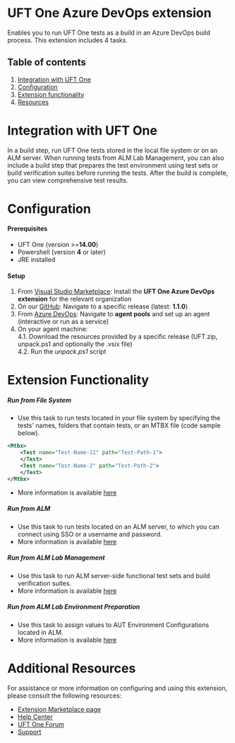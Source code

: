 # UFT One Azure DevOps extension
Enables you to run UFT One tests as a build in an Azure DevOps build process. This extension includes 4 tasks.
## Table of contents
1. [Integration with UFT One](#Integration-with-UFT-One)
2. [Configuration](#Configuration)
3. [Extension functionality](#Extension-functionality)
4. [Resources](#Additional-resources)

# Integration with UFT One
In a build step, run UFT One tests stored in the local file system or on an ALM server. When running tests from ALM Lab Management, you can also include a build step that prepares the test environment using test sets or build verification suites before running the tests. After the build is complete, you can view comprehensive test results. 
#  Configuration
#### Prerequisites
- UFT One (version >=**14.00**)
- Powershell (version **4** or later)
- JRE installed

#### Setup
1. From [Visual Studio Marketplace][marketplace]: Install the **UFT One Azure DevOps extension** for the relevant organization
2. On our [GitHub][repository]: Navigate to a specific release (latest: **1.1.0**)
3. From [Azure DevOps][azure-devops]: Navigate to **agent pools** and set up an agent (interactive or run as a service) 
4. On your agent machine:    
4.1. Download the resources provided by a specific release (UFT.zip, unpack.ps1 and optionally the .vsix file)    
4.2. Run the *unpack.ps1* script    

# Extension Functionality
##### Run from File System
- Use this task to run tests located in your file system by specifying the tests' names, folders that contain tests, or an MTBX file (code sample below).
``` xml 
<Mtbx>
    <Test name="Test-Name-11" path="Test-Path-1">
    </Test>
    <Test name="Test-Name-2" path="Test-Path-2">
    </Test>
</Mtbx>
```
- More information is available [here][fs-docs]

##### Run from ALM
- Use this task to run tests located on an ALM server, to which you can connect using SSO or a username and password.
- More information is available [here][alm-docs]

##### Run from ALM Lab Management
- Use this task to run ALM server-side functional test sets and build verification suites.
- More information is available [here][alm-lab-docs]

##### Run from ALM Lab Environment Preparation
- Use this task to assign values to AUT Environment Configurations located in ALM.
- More information is available [here][alm-env-docs]
#
#
# Additional Resources
For assistance or more information on configuring and using this extension, please consult the following resources:
- [Extension Marketplace page][marketplace]
- [Help Center][docs]
- [UFT One Forum][forum]
- [Support][support]

[//]: # (References)
   [docs]:<https://admhelp.microfocus.com/uft/en/latest/UFT_Help/Content/UFT_Tools/Azure_DevOps_Extension/uft-azure-devops.htm>
   [forum]:<https://community.microfocus.com/adtd/uft/f/sws-fun_test_sf/>
   [support]:<https://softwaresupport.softwaregrp.com/>
   [repository]:<https://github.com/MicroFocus/ADM-TFS-Extension/>
   [marketplace]:<https://marketplace.visualstudio.com/items?itemName=uftpublisher.UFT-Azure-extension>
   [fs-docs]:<http://adm-uft-staging.s3-us-west-2.amazonaws.com/uft/en/staging/UFT_Help/Content/UFT_Tools/Azure_DevOps_Extension/uft-azure-devops-run-local.htm>
   [alm-docs]:<http://adm-uft-staging.s3-us-west-2.amazonaws.com/uft/en/staging/UFT_Help/Content/UFT_Tools/Azure_DevOps_Extension/uft-azure-devops-run-alm.htm>
   [alm-lab-docs]:<http://adm-uft-staging.s3-us-west-2.amazonaws.com/uft/en/staging/UFT_Help/Content/UFT_Tools/Azure_DevOps_Extension/uft-azure-devops-run-alm-lm.htm>
   [alm-env-docs]:<https://admhelp.microfocus.com/uft/en/15.0-15.0.2/UFT_Help/Content/UFT_Tools/Azure_DevOps_Extension/uft-azure-devops-run-alm-lm.htm#mt-item-0>
   [azure-devops]:<https://dev.azure.com/>
   [azure-portal]:<http://portal.azure.com/>
   [azure-powershell]:<https://docs.microsoft.com/en-us/powershell/azure/install-az-ps?view=azps-6.0.0>
   [azure-connect]:<https://docs.microsoft.com/en-us/powershell/module/az.accounts/connect-azaccount?view=azps-6.0.0>